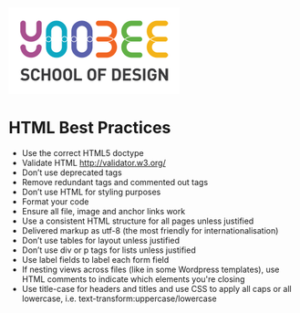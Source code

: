[![Yoobee School of Design](images/yoobee-logo-300w.png)](http://yoobee.ac.nz)

# HTML Best Practices

* Use the correct HTML5 doctype
* Validate HTML http://validator.w3.org/
* Don’t use deprecated tags
* Remove redundant tags and commented out tags
* Don’t use HTML for styling purposes
* Format your code
* Ensure all file, image and anchor links work
* Use a consistent HTML structure for all pages unless justified
* Delivered markup as utf-8 (the most friendly for internationalisation)
* Don’t use tables for layout unless justified
* Don’t use div or p tags for lists unless justified
* Use label fields to label each form field
* If nesting views across files (like in some Wordpress templates), use HTML comments to indicate which elements you're closing
* Use title-case for headers and titles and use CSS to apply all caps or all lowercase, i.e. text-transform:uppercase/lowercase
